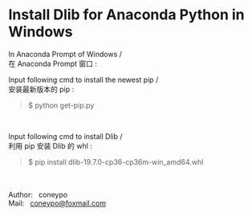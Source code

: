 # Install Dlib for Anaconda Python in Windows

In Anaconda Prompt of Windows /<br>
在 Anaconda Prompt 窗口 :
 
  Input following cmd to install the newest pip /<br> 
  安装最新版本的 pip :

  > $ python get-pip.py
  
<br>

  Input following cmd to install Dlib / <br>
  利用 pip 安装 Dlib 的 whl :
  > $ pip install dlib-19.7.0-cp36-cp36m-win_amd64.whl

<br><br>
Author: &nbsp; coneypo 
<br>
Mail: &nbsp;&nbsp;coneypo@foxmail.com

